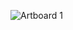 ![Artboard 1](https://github.com/reaksacode21/Puzzle-game/assets/134922942/20ac0217-a9fa-40c8-88d0-cf64b32f7e33)

